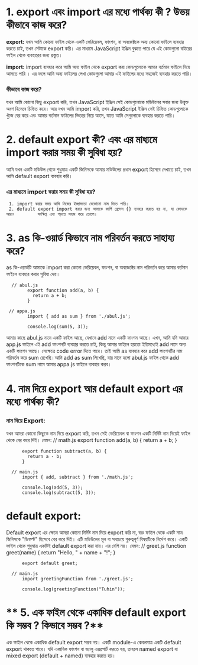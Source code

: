 

# **1. export এবং import এর মধ্যে পার্থক্য কী ? উভয় কীভাবে কাজ করে?**

**export:** যখন আমি কোনো ফাইল থেকে একটি ভেরিয়েবল, ফাংশন, বা অবজেক্টকে অন্য কোনো ফাইলে ব্যবহার করতে চাই, তখন সেটাকে export করি। এর মাধ্যমে JavaScript ইঞ্জিন বুঝতে পারে যে এই কোডগুলো বাইরের ফাইল থেকে ব্যবহারের জন্য প্রস্তুত।

**import:** import ব্যবহার করে আমি অন্য ফাইল থেকে export করা কোডগুলোকে আমার বর্তমান ফাইলে নিয়ে আসতে পারি । এর ফলে আমি অন্য ফাইলের লেখা কোডগুলো আমার এই ফাইলের মধ্যে সহজেই ব্যবহার করতে পারি।

### **কীভাবে কাজ করে?**
যখন আমি কোনো কিছু export করি, তখন JavaScript ইঞ্জিন সেই কোডগুলোকে মডিউলের সবার জন্য উন্মুক্ত অংশ হিসেবে চিহ্নিত করে। আর যখন আমি import করি, তখন JavaScript ইঞ্জিন সেই চিহ্নিত কোডগুলোকে খুঁজে বের করে এবং আমার বর্তমান ফাইলের ভিতরে  নিয়ে আসে, যাতে আমি সেগুলোকে ব্যবহার করতে পারি।




# **2. default export কী? এবং এর মাধ্যমে import করার সময় কী সুবিধা হয়?**
 
 আমি যখন একটি মডিউল থেকে শুধুমাত্র একটি জিনিসকে আমার মডিউলের প্রধান export হিসেবে দেখাতে চাই, তখন আমি default export ব্যবহার করি।

 ### **এর মাধ্যমে import করার সময় কী সুবিধা হয়?**
     1. import করার সময় আমি নিজের ইচ্ছামতো যেকোনো নাম দিতে পারি।
     2. default export import করার জন্য আমাকে কার্লি ব্রেসেস {} ব্যবহার করতে হয় না, যা কোডকে আরও         সংক্ষিপ্ত এবং পড়তে সহজ করে তোলে।




# **3. as কি-ওয়ার্ড কিভাবে নাম পরিবর্তন করতে সাহায্য করে?**

as কি-ওয়ার্ডটি আমাকে import করা কোনো ভেরিয়েবল, ফাংশন, বা অবজেক্টের নাম পরিবর্তন করে আমার বর্তমান ফাইলে ব্যবহার করার সুবিধা দেয়।
      
      // abul.js
            export function add(a, b) {
              return a + b;
            }
     
     // appa.js
            import { add as sum } from './abul.js';

            console.log(sum(5, 3));
    
আমার কাছে abul.js নামে একটি ফাইল আছে, যেখানে add নামে একটি ফাংশন আছে। এখন, আমি যদি আমার app.js ফাইলে এই add ফাংশনটি ব্যবহার করতে চাই, কিন্তু আমার ফাইলে হয়তো ইতিমধ্যেই add নামে অন্য একটি ফাংশন আছে। সেক্ষেত্রে code error দিতে পারে। তাই আমি as ব্যবহার করে add ফাংশনটির নাম পরিবর্তন করে sum রেখেছি।আমি add as sum লিখেছি, যার মানে হলো abul.js ফাইল থেকে add ফাংশনটিকে sum নামে আমার appa.js ফাইলে ব্যবহার করব।



# **4. নাম দিয়ে export আর default export এর মধ্যে পার্থক্য কী?**

### **নাম দিয়ে Export:**
যখন আমরা কোনো কিছুকে নাম দিয়ে export করি, তখন সেই ভেরিয়েবল বা ফাংশন একটি নির্দিষ্ট নাম দিয়েই ফাইল থেকে বের করে দিই। যেমন:
      // math.js
          export function add(a, b) {
            return a + b;
          }

          export function subtract(a, b) {
            return a - b;
          }

      // main.js
          import { add, subtract } from './math.js';

          console.log(add(5, 3));
          console.log(subtract(5, 3));


# **default export:**
Default export এর ক্ষেত্রে আমরা কোনো নির্দিষ্ট নাম দিয়ে export করি না, বরং ফাইল থেকে একটি মাত্র জিনিসকে "ডিফল্ট" হিসেবে বের করে দিই। এটি মডিউলের মূল বা সবচেয়ে গুরুত্বপূর্ণ বিষয়টিকে নির্দেশ করে। একটি ফাইল থেকে শুধুমাত্র একটিই default export করা যায়। এর বেশি নয়। যেমন:
      // greet.js
          function greet(name) {
            return "Hello, " + name + "!";
          }

          export default greet;

      // main.js
          import greetingFunction from './greet.js';

          console.log(greetingFunction("Tuhin")); 




# ** 5. এক ফাইল থেকে একাধিক default export কি সম্ভব ? কিভাবে সম্ভব ?**

এক ফাইল থেকে একাধিক default export সম্ভব নয়। একটি module-এ কেবলমাত্র একটি default export থাকতে পারে। যদি একাধিক ফাংশন বা ভ্যালু এক্সপোর্ট করতে হয়, তাহলে named export বা mixed export (default + named) ব্যবহার করতে হয়।